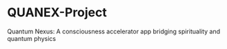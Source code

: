 # QUANEX-Project
Quantum Nexus: A consciousness accelerator app bridging spirituality and quantum physics
